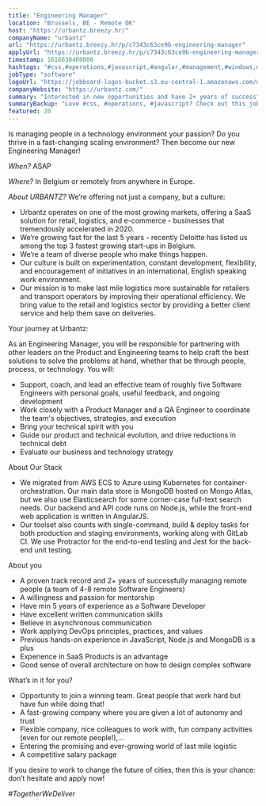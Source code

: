 ```yaml
---
title: "Engineering Manager"
location: "Brussels, BE - Remote OK"
host: "https://urbantz.breezy.hr/"
companyName: "urbantz"
url: "https://urbantz.breezy.hr/p/c7343c63ce9b-engineering-manager"
applyUrl: "https://urbantz.breezy.hr/p/c7343c63ce9b-engineering-manager/apply"
timestamp: 1616630400000
hashtags: "#css,#operations,#javascript,#angular,#management,#windows,#kubernetes,#aws,#azure,#marketing"
jobType: "software"
logoUrl: "https://jobboard-logos-bucket.s3.eu-central-1.amazonaws.com/urbantz"
companyWebsite: "https://urbantz.com/"
summary: "Interested in new opportunities and have 2+ years of successfully managing remote people? Urbantz has a job opening for an engineering manager."
summaryBackup: "Love #css, #operations, #javascript? Check out this job post!"
featured: 20
---
```


Is managing people in a technology environment your passion? Do you thrive in a fast-changing scaling environment? Then become our new Engineering Manager!

_When?_ ASAP

_Where?_ In Belgium or remotely from anywhere in Europe.

_About URBANTZ?_ We’re offering not just a company, but a culture:

*   Urbantz operates on one of the most growing markets, offering a SaaS solution for retail, logistics, and e-commerce - businesses that tremendously accelerated in 2020.
*   We’re growing fast for the last 5 years - recently Deloitte has listed us among the top 3 fastest growing start-ups in Belgium.
*   We’re a team of diverse people who make things happen.
*   Our culture is built on experimentation, constant development, flexibility, and encouragement of initiatives in an international, English speaking work environment.
*   Our mission is to make last mile logistics more sustainable for retailers and transport operators by improving their operational efficiency. We bring value to the retail and logistics sector by providing a better client service and help them save on deliveries.

Your journey at Urbantz:

As an Engineering Manager, you will be responsible for partnering with other leaders on the Product and Engineering teams to help craft the best solutions to solve the problems at hand, whether that be through people, process, or technology. You will:

*   Support, coach, and lead an effective team of roughly five Software Engineers with personal goals, useful feedback, and ongoing development
*   Work closely with a Product Manager and a QA Engineer to coordinate the team's objectives, strategies, and execution
*   Bring your technical spirit with you
*   Guide our product and technical evolution, and drive reductions in technical debt
*   Evaluate our business and technology strategy

About Our Stack

*   We migrated from AWS ECS to Azure using Kubernetes for container-orchestration. Our main data store is MongoDB hosted on Mongo Atlas, but we also use Elasticsearch for some corner-case full-text search needs. Our backend and API code runs on Node.js, while the front-end web application is written in AngularJS.
*   Our toolset also counts with single-command, build & deploy tasks for both production and staging environments, working along with GitLab CI. We use Protractor for the end-to-end testing and Jest for the back-end unit testing.

About you

*   A proven track record and 2+ years of successfully managing remote people (a team of 4-8 remote Software Engineers)
*   A willingness and passion for mentorship
*   Have min 5 years of experience as a Software Developer
*   Have excellent written communication skills
*   Believe in asynchronous communication
*   Work applying DevOps principles, practices, and values
*   Previous hands-on experience in JavaScript, Node.js and MongoDB is a plus
*   Experience in SaaS Products is an advantage
*   Good sense of overall architecture on how to design complex software

What’s in it for you?

*   Opportunity to join a winning team. Great people that work hard but have fun while doing that!
*   A fast-growing company where you are given a lot of autonomy and trust
*   Flexible company, nice colleagues to work with, fun company activities (even for our remote people!),...
*   Entering the promising and ever-growing world of last mile logistic
*   A competitive salary package

If you desire to work to change the future of cities, then this is your chance: don’t hesitate and apply now!

_#TogetherWeDeliver_
